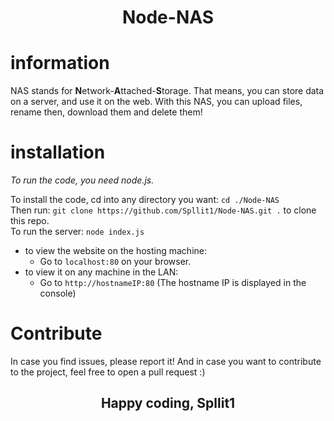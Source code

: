 <h1 align="center">Node-NAS</h1>

# information

NAS stands for **N**etwork-**A**ttached-**S**torage. That means, you can store data on a server, and use it on the web.
With this NAS, you can upload files, rename then, download them and delete them!

# installation

_To run the code, you need node.js._

To install the code, cd into any directory you want:
`cd ./Node-NAS` <br>
Then run:
`git clone https://github.com/Spllit1/Node-NAS.git .` to clone this repo.
<br>
To run the server: `node index.js` <br>

- to view the website on the hosting machine:
  - Go to `localhost:80` on your browser.
- to view it on any machine in the LAN:
  - Go to `http://hostnameIP:80` (The hostname IP is displayed in the console)

# Contribute

In case you find issues, please report it! And in case you want to contribute to the project, feel free to open a pull request :)

<h2 align="center">Happy coding, Spllit1</h2>
